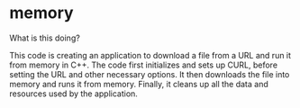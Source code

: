 # memory

What is this doing?

This code is creating an application to download a file from a URL and run it from memory in C++. The code first initializes and sets up CURL, before setting the URL and other necessary options. It then downloads the file into memory and runs it from memory. Finally, it cleans up all the data and resources used by the application.
